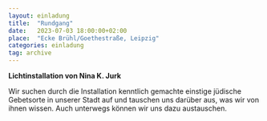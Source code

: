 ```yaml
---
layout: einladung
title:  "Rundgang"
date:   2023-07-03 18:00:00+02:00
place:  "Ecke Brühl/Goethestraße, Leipzig"
categories: einladung
tag: archive
---
```


**Lichtinstallation von Nina K. Jurk**

Wir suchen durch die Installation kenntlich gemachte einstige jüdische Gebetsorte in unserer Stadt auf und tauschen uns darüber aus, was wir von ihnen wissen.
Auch unterwegs können wir uns dazu austauschen.

